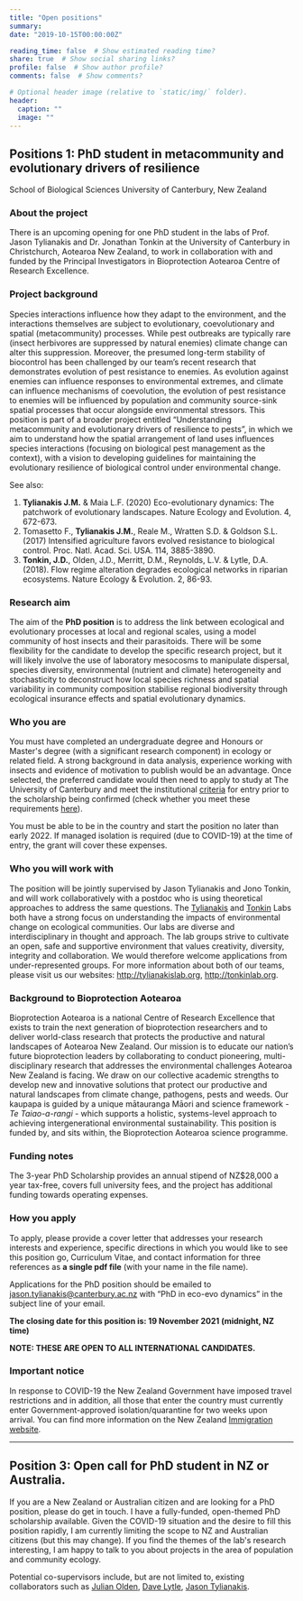 ```yaml
---
title: "Open positions"
summary: 
date: "2019-10-15T00:00:00Z"

reading_time: false  # Show estimated reading time?
share: true  # Show social sharing links?
profile: false  # Show author profile?
comments: false  # Show comments?

# Optional header image (relative to `static/img/` folder).
header:
  caption: ""
  image: ""
---
```


<!-- No open positions right now. Check back later.  -->


## Positions 1: PhD student in metacommunity and evolutionary drivers of resilience

School of Biological Sciences 
University of Canterbury, New Zealand

### About the project
There is an upcoming opening for one PhD student in the labs of Prof. Jason Tylianakis and Dr. Jonathan Tonkin at the University of Canterbury in Christchurch, Aotearoa New Zealand, to work in collaboration with and funded by the Principal Investigators in Bioprotection Aotearoa Centre of Research Excellence.

### Project background
Species interactions influence how they adapt to the environment, and the interactions themselves are subject to evolutionary, coevolutionary and spatial (metacommunity) processes. While pest outbreaks are typically rare (insect herbivores are suppressed by natural enemies) climate change can alter this suppression. Moreover, the presumed long-term stability of biocontrol has been challenged by our team’s recent research that demonstrates evolution of pest resistance to enemies. As evolution against enemies can influence responses to environmental extremes, and climate can influence mechanisms of coevolution, the evolution of pest resistance to enemies will be influenced by population and community source-sink spatial processes that occur alongside environmental stressors. This position is part of a broader project entitled “Understanding metacommunity and evolutionary drivers of resilience to pests”, in which we aim to understand how the spatial arrangement of land uses influences species interactions (focusing on biological pest management as the context), with a vision to developing guidelines for maintaining the evolutionary resilience of biological control under environmental change.

See also:  
1. **Tylianakis J.M.** & Maia L.F. (2020) Eco-evolutionary dynamics: The patchwork of evolutionary landscapes. Nature Ecology and Evolution. 4, 672-673.  
2. Tomasetto F., **Tylianakis J.M.**, Reale M., Wratten S.D. & Goldson S.L. (2017) Intensified agriculture favors evolved resistance to biological control. Proc. Natl. Acad. Sci. USA. 114, 3885-3890.  
3. **Tonkin, J.D.**, Olden, J.D., Merritt, D.M., Reynolds, L.V. & Lytle, D.A. (2018). Flow regime alteration degrades ecological networks in riparian ecosystems. Nature Ecology & Evolution. 2, 86-93.

### Research aim
The aim of the **PhD position** is to address the link between ecological and evolutionary processes at local and regional scales, using a model community of host insects and their parasitoids. There will be some flexibility for the candidate to develop the specific research project, but it will likely involve the use of laboratory mesocosms to manipulate dispersal, species diversity, environmental (nutrient and climate) heterogeneity and stochasticity to deconstruct how local species richness and spatial variability in community composition stabilise regional biodiversity through ecological insurance effects and spatial evolutionary dynamics. 

### Who you are
You must have completed an undergraduate degree and Honours or Master's degree (with a significant research component) in ecology or related field. A strong background in data analysis, experience working with insects and evidence of motivation to publish would be an advantage. Once selected, the preferred candidate would then need to apply to study at The University of Canterbury and meet the institutional [criteria](https://www.canterbury.ac.nz/enrol/doctoral/document-requirements/) for entry prior to the scholarship being confirmed (check whether you meet these requirements [here](https://checkwhatyouneed.canterbury.ac.nz/checkrequirements/postgraduate)).

You must be able to be in the country and start the position no later than early 2022. If managed isolation is required (due to COVID-19) at the time of entry, the grant will cover these expenses.

### Who you will work with
The position will be jointly supervised by Jason Tylianakis and Jono Tonkin, and will work collaboratively with a postdoc who is using theoretical approaches to address the same questions. The [Tylianakis](http://tylianakislab.org) and [Tonkin](http://tonkinlab.org) Labs both have a strong focus on understanding the impacts of environmental change on ecological communities. Our labs are diverse and interdisciplinary in thought and approach. The lab groups strive to cultivate an open, safe and supportive environment that values creativity, diversity, integrity and collaboration. We would therefore welcome applications from under-represented groups. For more information about both of our teams, please visit us our websites: http://tylianakislab.org, http://tonkinlab.org. 

### Background to Bioprotection Aotearoa
Bioprotection Aotearoa is a national Centre of Research Excellence that exists to train the next generation of bioprotection researchers and to deliver world-class research that protects the productive and natural landscapes of Aotearoa New Zealand. Our mission is to educate our nation’s future bioprotection leaders by collaborating to conduct pioneering, multi-disciplinary research that addresses the environmental challenges Aotearoa New Zealand is facing. We draw on our collective academic strengths to develop new and innovative solutions that protect our productive and natural landscapes from climate change, pathogens, pests and weeds. Our kaupapa is guided by a unique mātauranga Māori and science framework - *Te Taiao-a-rangi* - which supports a holistic, systems-level approach to achieving intergenerational environmental sustainability. This position is funded by, and sits within, the Bioprotection Aotearoa science programme.

### Funding notes
The 3-year PhD Scholarship provides an annual stipend of NZ$28,000 a year tax-free, covers full university fees, and the project has additional funding towards operating expenses.

### How you apply
To apply, please provide a cover letter that addresses your research interests and experience, specific directions in which you would like to see this position go, Curriculum Vitae, and contact information for three references as **a single pdf file** (with your name in the file name).

Applications for the PhD position should be emailed to jason.tylianakis@canterbury.ac.nz  with “PhD in eco-evo dynamics” in the subject line of your email.

**The closing date for this position is: 19 November 2021 (midnight, NZ time)**

**NOTE: THESE ARE OPEN TO ALL INTERNATIONAL CANDIDATES.**

### Important notice
In response to COVID-19 the New Zealand Government have imposed travel restrictions and in addition, all those that enter the country must currently enter Government-approved isolation/quarantine for two weeks upon arrival. You can find more information on the New Zealand [Immigration website](https://www.immigration.govt.nz/about-us/covid-19). 

--------

## Position 3: Open call for PhD student in NZ or Australia. 

If you are a New Zealand or Australian citizen and are looking for a PhD position, please do get in touch. I have a fully-funded, open-themed PhD scholarship available. Given the COVID-19 situation and the desire to fill this position rapidly, I am currently limiting the scope to NZ and Australian citizens (but this may change). If you find the themes of the lab's research interesting, I am happy to talk to you about projects in the area of population and community ecology. 

Potential co-supervisors include, but are not limited to, existing collaborators such as [Julian Olden](https://depts.washington.edu/oldenlab/), [Dave Lytle](https://lytlelab.science.oregonstate.edu/), [Jason Tylianakis](https://www.tylianakislab.org/). 







<!-- ## Positions 1-2: Postdoctoral Fellow and PhD student in metacommunity and evolutionary drivers of resilience -->

<!-- School of Biological Sciences  -->
<!-- University of Canterbury, New Zealand -->

<!-- ### About the project -->
<!-- There is an upcoming opening for one Postdoctoral Fellow and one PhD student in the labs of Prof. Jason Tylianakis and Dr. Jonathan Tonkin at the University of Canterbury in Christchurch, Aotearoa New Zealand, to work in collaboration with and funded by the Principal Investigators in Bioprotection Aotearoa Centre of Research Excellence. -->

<!-- ### Project background -->
<!-- Species interactions influence how they adapt to the environment, and the interactions themselves are subject to evolutionary, coevolutionary and spatial (metacommunity) processes. While pest outbreaks are typically rare (insect herbivores are suppressed by natural enemies) climate change can alter this suppression. Moreover, the presumed long-term stability of biocontrol has been challenged by our team’s recent research that demonstrates evolution of pest resistance to enemies. As evolution against enemies can influence responses to environmental extremes, and climate can influence mechanisms of coevolution, the evolution of pest resistance to enemies will be influenced by population and community source-sink spatial processes that occur alongside environmental stressors. These positions are part of a broader project entitled “Understanding metacommunity and evolutionary drivers of resilience to pests”, in which we aim to understand how the spatial arrangement of land uses influences species interactions (focusing on biological pest management as the context), with a vision to developing guidelines for maintaining the evolutionary resilience of biological control under environmental change. -->

<!-- See also:   -->
<!-- 1. **Tylianakis J.M.** & Maia L.F. (2020) Eco-evolutionary dynamics: The patchwork of evolutionary landscapes. Nature Ecology and Evolution. 4, 672-673.   -->
<!-- 2. Tomasetto F., **Tylianakis J.M.**, Reale M., Wratten S.D. & Goldson S.L. (2017) Intensified agriculture favors evolved resistance to biological control. Proc. Natl. Acad. Sci. USA. 114, 3885-3890.   -->
<!-- 3. **Tonkin, J.D.**, Olden, J.D., Merritt, D.M., Reynolds, L.V. & Lytle, D.A. (2018). Flow regime alteration degrades ecological networks in riparian ecosystems. Nature Ecology & Evolution. 2, 86-93. -->

<!-- ### Research aim -->
<!-- The aim of the **Postdoc** is to conduct theoretical work that addresses the link between ecological and (co-)evolutionary processes at local and regional scales. There will be some flexibility for the candidate to develop the specific research project, but it will likely involve the use of spatial evolving metacommunity models to understand evolutionary and ecological trade-offs between responses to the abiotic environment and interactions with enemies and resource species.  -->

<!-- The aim of the **PhD position** is to address the link between ecological and evolutionary processes at local and regional scales, using a model community of host insects and their parasitoids. There will be some flexibility for the candidate to develop the specific research project, but it will likely involve the use of laboratory mesocosms to manipulate dispersal, species diversity, environmental (nutrient and climate) heterogeneity and stochasticity to deconstruct how local species richness and spatial variability in community composition stabilise regional biodiversity through ecological insurance effects and spatial evolutionary dynamics.  -->

<!-- ### Who you are -->
<!-- #### Postdoctoral Fellow -->
<!-- You must have completed a PhD in ecology, mathematics, statistics, or a related discipline. We are especially interested in candidates with a strong track record in publishing in leading ecological or interdisciplinary journals, analytical/modelling and programming skills (e.g. R or python), and a strong grounding in ecological and/or evolutionary theory.  -->

<!-- #### PhD student -->
<!-- You must have completed an undergraduate degree and Honours or Master's degree (with a significant research component) in ecology or related field. A strong background in data analysis, experience working with insects and evidence of motivation to publish would be an advantage. Once selected, the preferred candidate would then need to apply to study at The University of Canterbury and meet the institutional [criteria](https://www.canterbury.ac.nz/enrol/doctoral/document-requirements/) for entry prior to the scholarship being confirmed (check whether you meet these requirements [here](https://checkwhatyouneed.canterbury.ac.nz/checkrequirements/postgraduate)). -->

<!-- For both positions, you must be able to be in the country and start the position no later than early 2022. If managed isolation is required (due to COVID-19) at the time of entry, the grant will cover these expenses. -->

<!-- ### Who you will work with -->
<!-- Both positions will be jointly supervised by Jono Tonkin and Jason Tylianakis, and will work collaboratively with each other given the shared questions. The [Tylianakis](http://tylianakislab.org) and [Tonkin](http://tonkinlab.org) Labs both have a strong focus on understanding the impacts of environmental change on ecological communities. Our labs are diverse and interdisciplinary in thought and approach. The lab groups strive to cultivate an open, safe and supportive environment that values creativity, diversity, integrity and collaboration. We would therefore welcome applications from under-represented groups. For more information about both of our teams, please visit us our websites: http://tylianakislab.org, http://tonkinlab.org.  -->

<!-- ### Background to Bioprotection Aotearoa -->
<!-- Bioprotection Aotearoa is a national Centre of Research Excellence that exists to train the next generation of bioprotection researchers and to deliver world-class research that protects the productive and natural landscapes of Aotearoa New Zealand. Our mission is to educate our nation’s future bioprotection leaders by collaborating to conduct pioneering, multi-disciplinary research that addresses the environmental challenges Aotearoa New Zealand is facing. We draw on our collective academic strengths to develop new and innovative solutions that protect our productive and natural landscapes from climate change, pathogens, pests and weeds. Our kaupapa is guided by a unique mātauranga Māori and science framework - *Te Taiao-a-rangi* - which supports a holistic, systems-level approach to achieving intergenerational environmental sustainability. These positions are funded by, and sit within, the Bioprotection Aotearoa science programme. -->

<!-- ### Funding notes -->
<!-- The 3-year Postdoctoral Fellowship provides a taxable annual stipend of NZ$80,000 plus reasonable and necessary operating expenses. -->

<!-- The 3-year PhD Scholarship provides an annual stipend of NZ$28,000 a year tax-free, covers full university fees, and the project has additional funding towards operating expenses. -->

<!-- ### How you apply -->
<!-- To apply for either position, please provide a cover letter that addresses your research interests and experience, specific directions in which you would like to see this position go, Curriculum Vitae, and contact information for three references as **a single pdf file** (with your name in the file name). -->
 
<!-- Applications for the Postdoctoral Fellow position must be submitted the University of Canterbury [careers website](https://jobs.canterbury.ac.nz/jobdetails/ajid/5PVE7/Post-Doctoral-Fellow-in-Metacommunity-and-Evolutionary-Drivers-of-Resilience,6291). Please note, we do not accept applications by email, however we are happy to answer your queries in relation to the application process, please forward these to WorkatUC@canterbury.ac.nz. Informal enquiries can be directed to jonathan.tonkin@canterbury.ac.nz. -->

<!-- Applications for the PhD position should be emailed to jason.tylianakis@canterbury.ac.nz  with “PhD in eco-evo dynamics” in the subject line of your email. -->

<!-- **The closing date for these positions is: 21 August 2021 (midnight, NZ time)** -->

<!-- **NOTE: THESE ARE OPEN TO ALL INTERNATIONAL CANDIDATES.** -->

<!-- ### Important notice -->
<!-- In response to COVID-19 the New Zealand Government have imposed travel restrictions and in addition, all those that enter the country must currently enter Government-approved isolation/quarantine for two weeks upon arrival. You can find more information on the New Zealand [Immigration website](https://www.immigration.govt.nz/about-us/covid-19).  -->


<!-- **PhD position available on modelling fish species vulnerability to climate change**   -->
<!-- School of Biological Sciences   -->
<!-- University of Canterbury, New Zealand   -->
<!-- April 2021 -->

<!-- NOTE: **NOW OPEN TO ALL CANDIDATES**. I initially limited the search to NZ residents/citizens. However, this is now open to all candidates worldwide.   -->

<!-- The Tonkin Lab at the University of Canterbury, New Zealand is seeking outstanding applicants for one fully-funded PhD scholarship in quantitative population and community ecology. For this project, we seek to generate near-term forecasts and long-term projections of fish population and community responses to changing flow regimes. We intend to develop a combination of mechanistic and statistical modelling approaches that will enable both near-term forecasts and longer-term projections of various climate-change scenarios that are relevant to decision makers. Candidates are also given considerable intellectual freedom to pursue their individual interests in alignment with the project.  -->

<!-- **Qualifications:** Undergraduate degree and Honours and/or Master's degree (with research component) in ecology or related field. Priority will be given to applicants with analytical/modelling and programming skills (e.g. R or python) and a background in ecological theory. A demonstrated ability to publish in peer-reviewed journals will be viewed favourably. The funded project is computational, but funding opportunities are available to pursue for aligned field projects.   -->

<!-- **Location:** This position will be based in the newly formed group of Dr. Jonathan Tonkin (http://tonkinlab.org) in the School of Biological Sciences, University of Canterbury, Christchurch, New Zealand. We are, broadly speaking, community ecologists. But we ask a range of questions to understand how populations and communities vary in space and time, including how landscape or river network structure and dispersal interact to affect the organisation of biodiversity; how environmental change will alter the structure of ecological networks; how river and riparian species respond to changes in flow regimes (cycles of floods and drought); and how best to forecast the distribution of species in changing landscapes. We are particularly enamoured with freshwater ecosystems, but our research spans disciplinary and ecological boundaries. Our lab is focused on embracing diversity in its membership, and we encourage all suitably qualified individuals to apply. The School of Biological Sciences at the University of Canterbury benefits from a diverse community of researchers from a range of disciplines, supporting world-leading research across all levels of biological organisation. The University of Canterbury has a large and diverse postgraduate community, and a picturesque campus situated within reach of the mountains and sea.  -->

<!-- **Further information:** http://tonkinlab.org/   -->

<!-- **Funding:** The 3-year scholarship provides an annual stipend of NZD$27,500 (tax free) and covers full university fees (tuition).   -->

<!-- **Application deadline:** 26 May 2021.   -->

<!-- **Start date:** As soon as possible, depending on entrance into NZ for overseas candidates.   -->

<!-- **Contact:** To apply email a cover letter that addresses your research interests and experience, curriculum vitae, and contact information for three references to:   -->
<!-- Dr. Jonathan Tonkin   -->
<!-- School of Biological Sciences   -->
<!-- University of Canterbury   -->
<!-- jonathan.tonkin@canterbury.ac.nz -->


<!-- # Deadline extended! Now closing 24 April 2020.  -->

<!-- **PhD position available on biodiversity in fluctuating environments**   -->
<!-- School of Biological Sciences   -->
<!-- University of Canterbury, New Zealand   -->
<!-- Feb 2020   -->

<!-- The Tonkin Lab at the University of Canterbury, New Zealand is seeking outstanding applicants for one fully-funded PhD scholarship in quantitative community ecology. For this project, we seek to understand how biodiversity responds to various forms of temporal environmental variability, including seasonality. For background, please see Tonkin et al. (2017; Ecology 98: 1201-1216). The PhD project will be co-supervised by Prof. Jason Tylianakis (http://tylianakislab.org).  -->

<!-- **Qualifications:** Undergraduate degree and Honours and/or Master's degree (with research component) in ecology or related field. Priority will be given to applicants with analytical/modelling and programming skills (e.g. R or python) and a background in ecological theory. A demonstrated ability to publish in peer-reviewed journals will be viewed favourably. The projects are theoretical/computational, but funding opportunities are available to pursue for field projects.   -->

<!-- **Location:** These positions will be based in the newly formed group of Dr. Jonathan Tonkin (http://tonkinlab.org) in the School of Biological Sciences, University of Canterbury, Christchurch, New Zealand. We are, broadly speaking, community ecologists. But we ask a range of questions to understand how populations and communities vary in space and time, including how landscape or river network structure and dispersal interact to affect the organisation of biodiversity; how global change will alter the structure of ecological networks; how river and riparian species respond to changes in flow regimes (cycles of floods and drought); and how best to forecast the distribution of species in changing landscapes. We are particularly enamoured with freshwater ecosystems, but our research spans disciplinary and ecological boundaries. Our lab is focused on embracing diversity in its membership, and we encourage all suitably qualified individuals to apply. The School of Biological Sciences at the University of Canterbury benefits from a diverse community of researchers from a range of disciplines, supporting world-leading research across all levels of biological organisation. The University of Canterbury has a large and diverse postgraduate community, and a picturesque campus situated within reach of the mountains and sea.  -->

<!-- **Further information:** http://tonkinlab.org/ -->

<!-- **Funding:** The 3-year scholarship provides an annual stipend of NZD$27,500 (tax free) and covers full university fees (tuition).  -->

<!-- **Start date:** Last quarter 2020, but this is flexible.  -->

<!-- **Contact:** To apply email a cover letter that addresses your research interests and experience, curriculum vitae, and contact information for three references to:   -->
<!-- Dr. Jonathan Tonkin   -->
<!-- School of Biological Sciences   -->
<!-- University of Canterbury   -->
<!-- jonathan.tonkin@canterbury.ac.nz -->

<!-- The deadline for applications is 24 April 2020. -->



<!-- # Position 2: closing 20 March 2020  -->

<!-- **PhD position available in distribution modelling of Antarctic species in a warming world**   -->
<!-- School of Biological Sciences   -->
<!-- University of Canterbury, New Zealand   -->
<!-- Feb 2020   -->

<!-- The Tonkin Lab at the University of Canterbury, New Zealand is seeking outstanding applicants for one fully-funded PhD scholarship in distribution modelling of Antarctic species in a warming world. The scholarship is part of the recently-funded Antarctic Science Platform (https://www.antarcticscienceplatform.org.nz), and more specifically Project 3, which is focused on ecosystem dynamics of the Ross Sea Region. The Ross Sea Region includes some of the most pristine ecosystems on Earth. However, Antarctica and the Southern Ocean are increasingly subject to the effects of climate change, which may fundamentally impact their unique ecosystems by altering the physical environment in ways that can affect species distribution, abundance, and productivity. The goal of Project 3 is to improve projections of how Ross Sea Region ecosystems will respond to anticipated change. -->

<!-- The goal for this PhD project is to develop and apply process-explicit species distribution models (e.g. including dispersal, species interactions, physiology and demography) and various other hybrid biogeographic models. The specific approach will be determined by the availability and quality of distribution data and knowledge of key biological and ecological processes. These models will be developed for a wide range of species to project the responses of Ross Sea Region ecosystems to climate change. There is flexibility regarding the specific ecological questions that can be asked within these broader aims.  -->

<!-- **Qualifications:** Undergraduate degree and Honours and/or Master's degree (with research component) in ecology or related field. Priority will be given to applicants with analytical/modelling and programming skills (e.g. R or python) and a background in ecological theory. A demonstrated ability to publish in peer-reviewed journals will be viewed favourably.    -->

<!-- **Location:** These positions will be based in the newly formed group of Dr. Jonathan Tonkin (http://tonkinlab.org) in the School of Biological Sciences, University of Canterbury, Christchurch, New Zealand. We are, broadly speaking, community ecologists. But we ask a range of questions to understand how populations and communities vary in space and time, including how landscape or spatial network structure and dispersal interact to affect the organisation of biodiversity; how global change will alter the structure of ecological networks; how river and riparian species respond to changes in flow regimes (cycles of floods and drought); and how best to forecast the distribution of species in changing landscapes. Our lab is focused on embracing diversity in its membership, and we encourage all suitably qualified individuals to apply. The School of Biological Sciences at the University of Canterbury benefits from a diverse community of researchers from a range of disciplines, supporting world-leading research across all levels of biological organisation. The University of Canterbury has a large and diverse postgraduate community, and a picturesque campus situated within reach of the mountains and sea.  -->

<!-- **Further information:** http://tonkinlab.org/ -->

<!-- **Funding:** The 3-year scholarship provides an annual stipend of NZD$27,500 (tax free) and covers full university fees (tuition).  -->

<!-- **Start date:** Mid 2020, but this is flexible.  -->

<!-- **Contact:** To apply email a cover letter that addresses your research interests and experience, curriculum vitae, and contact information for three references as a single pdf file to:   -->
<!-- Dr. Jonathan Tonkin   -->
<!-- School of Biological Sciences   -->
<!-- University of Canterbury   -->
<!-- jonathan.tonkin@canterbury.ac.nz   -->

<!-- The deadline for applications is 20 March 2020. -->


<!-- ## Two PhD positions available in quantitative population and community ecology -->
<!-- School of Biological Sciences  \\ -->
<!-- University of Canterbury, New Zealand  \\ -->
<!-- Oct 2019 -->

<!-- The Tonkin Lab at the University of Canterbury, New Zealand is seeking outstanding applicants for up to two fully-funded PhD scholarships in quantitative population and community ecology. The scholarships are part of a larger research programme entitled "Rethinking ecological networks in changing environments". There will be flexibility for the candidate to develop the specific research project, but potential topics include: the development of mechanistic population models that link river flows with population dynamics in a community-wide framework (see our recent paper on wider this topic; Nature 570, 301-303); quantifying how targeted management interventions under uncertain environmental futures propagate through entire ecosystems; and disentangling how different environmental fluctuations interact with the spatial scale at which species move, to generate new insight into ecosystem stability under global climate change. This programme includes collaborators from University of Canterbury, Oregon State University, University of Washington, University of California Berkeley, Sao Paulo State University, and University of Zurich.  -->

<!-- **Qualifications:** Undergraduate degree and Honours and/or Master's degree (with research component) in ecology or related field. Priority will be given to applicants with analytical/modelling and programming skills (e.g. R or python) and a background in ecological theory. Previous experience working in freshwater ecosystems will be beneficial for certain projects but is not essential. A demonstrated ability to publish in peer-reviewed journals will be viewed favourably. The projects are theoretical/computational, but funding opportunities are available to pursue for field projects.   -->

<!-- **Location:** These positions will be based in the newly formed group of Dr. Jonathan Tonkin (http://tonkinlab.org) in the School of Biological Sciences, University of Canterbury, Christchurch, New Zealand. We are, broadly speaking, community ecologists. But we ask a range of questions to understand how populations and communities vary in space and time, including how landscape or river network structure and dispersal interact to affect the organisation of biodiversity; how global change will alter the structure of ecological networks; how river and riparian species respond to changes in flow regimes (cycles of floods and drought); and how best to forecast the distribution of species in changing landscapes. We are particularly enamoured with freshwater ecosystems, but our research spans disciplinary and ecological boundaries. Our lab is focused on embracing diversity in its membership, and we encourage all suitably qualified individuals to apply. The School of Biological Sciences at the University of Canterbury benefits from a diverse community of researchers from a range of disciplines, supporting world-leading research across all levels of biological organisation. The University of Canterbury has a large and diverse postgraduate community, and a picturesque campus situated within reach of the mountains and sea.  -->

<!-- **Further information:** http://tonkinlab.org/ -->

<!-- **Funding:** The 3-year scholarship provides an annual stipend of NZD$27,500 (tax free) and covers full university fees (tuition).  -->

<!-- **Start date:** First quarter 2020, but this is flexible.  -->

<!-- **Contact:** To apply email a cover letter that addresses your research interests and experience, curriculum vitae, and contact information for three references to: Dr. Jonathan Tonkin, School of Biological Sciences, University of Canterbury at jonathan.tonkin@canterbury.ac.nz. Screening of applicants will occur immediately (but will end by Dec 1, 2019). -->
